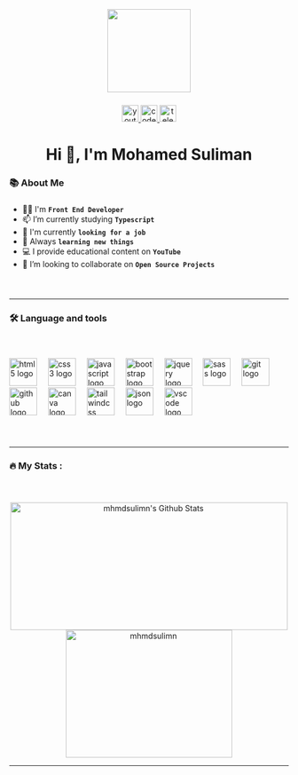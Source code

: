 <div align="center">
  <img height="150" src="https://yt3.googleusercontent.com/twgmgJGiHqjF05SUiFK0MgE6P9MS2nXt3pjyio-R_e6u4Khv9KbiZydXLZ3yNpNJHkbZjBgQCw=w1707-fcrop64=1,00005a57ffffa5a8-k-c0xffffffff-no-nd-rj"  />
</div>

###

<div align="center">
  <a href="https://www.youtube.com/@MS-MohamedSoliman" target="_blank">
    <img src="https://img.shields.io/static/v1?message=Youtube&logo=youtube&label=&color=FF0000&logoColor=white&labelColor=&style=for-the-badge" height="30" alt="youtube logo"  />
  </a>
	
  <a href="https://codepen.io/mhmdsolimn" target="_blank">
    <img src="https://img.shields.io/static/v1?message=Tiktok&logo=tiktok&label=&color=000000&logoColor=white&labelColor=&style=for-the-badge" height="30" alt="codepen logo"  />
  </a>
  
  <a href="https://t.me/mhmdsolimn" target="_blank">
    <img src="https://img.shields.io/static/v1?message=Telegram&logo=telegram&label=&color=2CA5E0&logoColor=white&labelColor=&style=for-the-badge" height="30" alt="telegram logo"  />
  </a>
</div>

###

<h1 align="center">Hi 👋, I'm Mohamed Suliman</h1>

###

<h3 align="left">📚 About Me</h3>

###

- 👨‍💻 I'm **`Front End Developer`**
- 📫 I’m currently studying **`Typescript`**
- 💼 I'm currently **`looking for a job`**
- 📙 Always **`learning new things`**
- 💻 I provide educational content on **`YouTube`**
- 🤝 I’m looking to collaborate on **`Open Source Projects`**

###

<br><hr>
<h3 align="left">🛠 Language and tools</h3>
<br>

###

<div align="left">
  <img src="https://cdn.jsdelivr.net/gh/devicons/devicon/icons/html5/html5-original.svg" height="50" alt="html5 logo"  />
  <img width="12" />
  <img src="https://cdn.jsdelivr.net/gh/devicons/devicon/icons/css3/css3-original.svg" height="50" alt="css3 logo"  />
  <img width="12" />
  <img src="https://cdn.jsdelivr.net/gh/devicons/devicon/icons/javascript/javascript-original.svg" height="50" alt="javascript logo"  />
  <img width="12" />
  <img src="https://cdn.jsdelivr.net/gh/devicons/devicon/icons/bootstrap/bootstrap-original.svg" height="50" alt="bootstrap logo"  />
  <img width="12" />
  <img src="https://cdn.jsdelivr.net/gh/devicons/devicon/icons/jquery/jquery-original.svg" height="50" alt="jquery logo"  />
  <img width="12" />
  <img src="https://cdn.jsdelivr.net/gh/devicons/devicon/icons/sass/sass-original.svg" height="50" alt="sass logo"  />
  <img width="12" />
  <img src="https://cdn.jsdelivr.net/gh/devicons/devicon/icons/git/git-original.svg" height="50" alt="git logo"  />
  <img width="12" />
  <img src="https://cdn.jsdelivr.net/gh/devicons/devicon/icons/github/github-original.svg" height="50" alt="github logo"  />
  <img width="12" />
  <img src="https://cdn.jsdelivr.net/gh/devicons/devicon/icons/canva/canva-original.svg" height="50" alt="canva logo"  />
  <img width="12" />
  <img src="https://cdn.jsdelivr.net/gh/devicons/devicon/icons/tailwindcss/tailwindcss-original.svg" height="50" alt="tailwindcss logo"  />
  <img width="12" />
  <img src="https://cdn.jsdelivr.net/gh/devicons/devicon/icons/json/json-original.svg" height="50" alt="json logo"  />
  <img width="12" />
  <img src="https://cdn.jsdelivr.net/gh/devicons/devicon/icons/vscode/vscode-original.svg" height="50" alt="vscode logo"  />
</div>

###

###

<br><hr>
<h3 align="left">🔥   My Stats :</h3>
<br>

###

  <p align="center">
	<img alt="mhmdsulimn's Github Stats" src="https://github-readme-stats.vercel.app/api?username=mhmdsulimn&show_icons=true&count_private=true&locale=en&theme=tokyonight&layout=compact" width="500px" height="230px"/>
	<img src="https://github-readme-stats.vercel.app/api/top-langs?username=mhmdsulimn&langs_count=10&show_icons=true&locale=en&theme=tokyonight" alt="mhmdsulimn" width="300px" height="230px"/>
<br/><hr>

###
